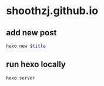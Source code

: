 # shoothzj.github.io

## add new post

```bash
hexo new $title
```

## run hexo locally

```bash
hexo server
```
